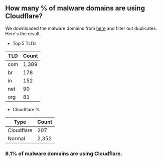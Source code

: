 ## How many % of malware domains are using Cloudflare?


We downloaded the malware domains from [here](https://urlhaus.abuse.ch) and filter out duplicates.
Here's the result.


[//]: # (start replacement)


- Top 5 TLDs

| TLD | Count |
| --- | --- |
| com | 1,389 |
| br | 178 |
| in | 152 |
| net | 90 |
| org | 81 |


- Cloudflare %

| Type | Count |
| --- | --- |
| Cloudflare | 207 |
| Normal | 2,352 |


### 8.1% of malware domains are using Cloudflare.